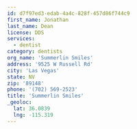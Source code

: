```yaml
---
id: d7f97ed3-edab-4a4c-828f-457d86f744c9
first_name: Jonathan
last_name: Dean
license: DDS
services:
  - dentist
category: dentists
org_name: 'Summerlin Smiles'
address: '9525 W Russell Rd'
city: 'Las Vegas'
state: NV
zip: '89148'
phone: '(702) 569-2523'
title: 'Summerlin Smiles'
_geoloc:
  lat: 36.0839
  lng: -115.319
---
```

